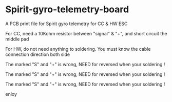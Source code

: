 # Spirit-gyro-telemetry-board

A PCB print file for Spirit gyro telemetry for CC & HW ESC

For CC, need a 10Kohm resistor between "signal" & "+", and short circuit the middle pad

For HW, do not need anything to soldering. You must know the cable connection direction both side

The marked "S" and "+" is wrong, NEED for reversed when your soldering !

The marked "S" and "+" is wrong, NEED for reversed when your soldering !

The marked "S" and "+" is wrong, NEED for reversed when your soldering !
 
enioy
